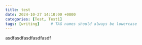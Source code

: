 ```yaml
---
title: test
date: 2024-10-27 14:10:00 +0800
categories: [Test, Test1]
tags: [writing]     # TAG names should always be lowercase
---
```


asdfasdfasdfasdfasdf

